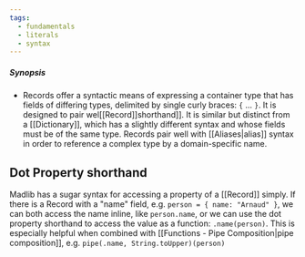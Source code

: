 ```yaml
---
tags:
  - fundamentals
  - literals
  - syntax
---
```

##### Synopsis
- Records offer a syntactic means of expressing a container type that has fields of differing types, delimited by single curly braces: `{` ... `}`. It is designed to pair wel[[Record]]shorthand]]. It is similar but distinct from a [[Dictionary]], which has a slightly different syntax and whose fields must be of the same type. Records pair well with [[Aliases|alias]] syntax in order to reference a complex type by a domain-specific name.

## Dot Property shorthand

Madlib has a sugar syntax for accessing a property of a [[Record]] simply. If there is a Record with a "name" field, e.g. `person = { name: "Arnaud" }`, we can both access the name inline, like `person.name`, or we can use the dot property shorthand to access the value as a function: `.name(person)`. This is especially helpful when combined with [[Functions - Pipe Composition|pipe composition]], e.g. `pipe(.name, String.toUpper)(person)`